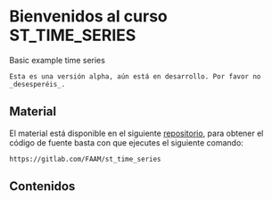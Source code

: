 # Bienvenidos al curso ST_TIME_SERIES
Basic example time series

```{warning}
Esta es una versión alpha, aún está en desarrollo. Por favor no _desesperéis_.
```


## Material

El material está disponible en el siguiente [repositorio](https://gitlab.com/FAAM/st_time_series), para obtener el código de fuente basta con que ejecutes el siguiente comando:

```
https://gitlab.com/FAAM/st_time_series
```

## Contenidos

```{tableofcontents}
```